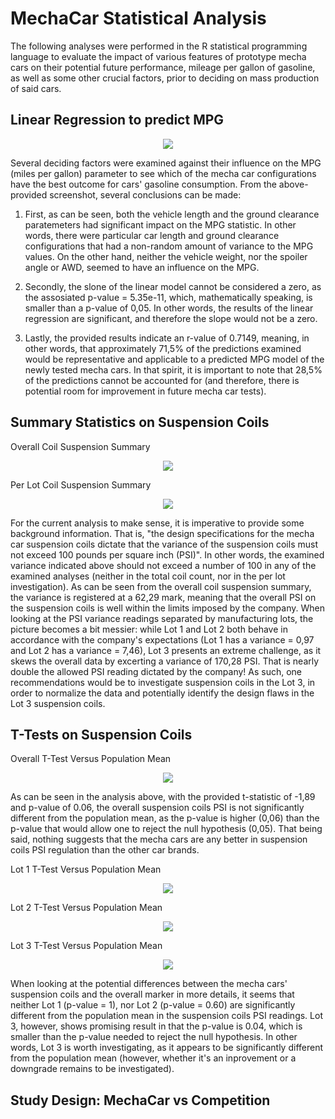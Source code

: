 # MechaCar Statistical Analysis
The following analyses were performed in the R statistical programming language to evaluate the impact of various features of prototype mecha cars on their potential future performance, mileage per gallon of gasoline, as well as some other crucial factors, prior to deciding on mass production of said cars.

## Linear Regression to predict MPG

<p align="center">
  <img src="https://user-images.githubusercontent.com/99566803/171518870-f3e17f79-636c-440d-b898-556d74be39a2.png" />
</p>

Several deciding factors were examined against their influence on the MPG (miles per gallon) parameter to see which of the mecha car configurations have the best outcome for cars' gasoline consumption. From the above-provided screenshot, several conclusions can be made:

1. First, as can be seen, both the vehicle length and the ground clearance paratemeters had significant impact on the MPG statistic. In other words, there were particular car length and ground clearance configurations that had a non-random amount of variance to the MPG values. On the other hand, neither the vehicle weight, nor the spoiler angle or AWD, seemed to have an influence on the MPG.

2. Secondly, the slone of the linear model cannot be considered a zero, as the assosiated p-value = 5.35e-11, which, mathematically speaking, is smaller than a p-value of 0,05. In other words, the results of the linear regression are significant, and therefore the slope would not be a zero.

3. Lastly, the provided results indicate an r-value of 0.7149, meaning, in other words, that approximately 71,5% of the predictions examined would be representative and applicable to a predicted MPG model of the newly tested mecha cars. In that spirit, it is important to note that 28,5% of the predictions cannot be accounted for (and therefore, there is potential room for improvement in future mecha car tests).

## Summary Statistics on Suspension Coils

Overall Coil Suspension Summary
<p align="center">
  <img src="https://user-images.githubusercontent.com/99566803/171524444-b903cf84-9bef-4b3f-b7c8-dc12413d9ab6.png" />
</p>

Per Lot Coil Suspension Summary
<p align="center">
  <img src="https://user-images.githubusercontent.com/99566803/171524446-d6301c14-50da-4961-9146-c55af5d176aa.png" />
</p>

For the current analysis to make sense, it is imperative to provide some background information. That is, "the design specifications for the mecha car suspension  coils dictate that the variance of the suspension coils must not exceed 100 pounds per square inch (PSI)". In other words, the examined variance indicated above should not exceed a number of 100 in any of the examined analyses (neither in the total coil count, nor in the per lot investigation).
As can be seen from the overall coil suspension summary, the variance is registered at a 62,29 mark, meaning that the overall PSI on the suspension coils is well within the limits imposed by the company. When looking at the PSI variance readings separated by manufacturing lots, the picture becomes a bit messier: while Lot 1 and Lot 2 both behave in accordance with the company's expectations (Lot 1 has a variance = 0,97 and Lot 2 has a variance = 7,46), Lot 3 presents an extreme challenge, as it skews the overall data by excerting a variance of 170,28 PSI. That is nearly double the allowed PSI reading dictated by the company!
As such, one recommendations would be to investigate suspension coils in the Lot 3, in order to normalize the data and potentially identify the design flaws in the Lot 3 suspension coils.

## T-Tests on Suspension Coils

Overall T-Test Versus Population Mean
<p align="center">
  <img src="https://user-images.githubusercontent.com/99566803/171528575-8154abe9-87e8-4e61-965d-daf1591fbba9.png" />
</p>
As can be seen in the analysis above, with the provided t-statistic of -1,89 and p-value of 0.06, the overall suspension coils PSI is not significantly different from the population mean, as the p-value is higher (0,06) than the p-value that would allow one to reject the null hypothesis (0,05). That being said, nothing suggests that the mecha cars are any better in suspension coils PSI regulation than the other car brands.


Lot 1 T-Test Versus Population Mean
<p align="center">
  <img src="https://user-images.githubusercontent.com/99566803/171528712-1466e19c-6cdc-4070-a818-5304d6748795.png" />
</p>

Lot 2 T-Test Versus Population Mean
<p align="center">
  <img src="https://user-images.githubusercontent.com/99566803/171528731-b07eec80-0933-46ac-b967-d6c5ad04362b.png" />
</p>

Lot 3 T-Test Versus Population Mean
<p align="center">
  <img src="https://user-images.githubusercontent.com/99566803/171528751-1871dce5-889f-4efe-8191-d542b1c583a7.png" />
</p>
When looking at the potential differences between the mecha cars' suspension coils and the overall marker in more details, it seems that neither Lot 1 (p-value = 1), nor Lot 2 (p-value = 0.60) are significantly different from the population mean in the suspension coils PSI readings. Lot 3, however, shows promising result in that the p-value is 0.04, which is smaller than the p-value needed to reject the null hypothesis. In other words, Lot 3 is worth investigating, as it appears to be significantly different from the population mean (however, whether it's an inprovement or a downgrade remains to be investigated).

## Study Design: MechaCar vs Competition

